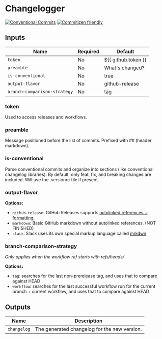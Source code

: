 # Changelogger

[![Conventional Commits](https://img.shields.io/badge/Conventional%20Commits-1.0.0-yellow.svg)](https://conventionalcommits.org)
[![Commitizen friendly](https://img.shields.io/badge/commitizen-friendly-brightgreen.svg)](http://commitizen.github.io/cz-cli/)

## Inputs

| Name | Required | Default |
| ----- | --- | --- |
| `token` | No | ${{ github.token }} |
| `preamble` | No | What's changed? |
| `is-conventional` | No | true |
| `output-flavor` | No | github-release |
| `branch-comparison-strategy` | No | tag |

### token

Used to access releases and workflows.

### preamble

Message positioned before the list of commits. Prefixed with ## (header markdown).

### is-conventional

Parse conventional commits and organize into sections (like conventional changelog libraries). By default, only feat, fix, and breaking changes are included. Will use the .versionrc file if present.

### output-flavor

**Options:**
* `github-release`: GitHub Releases supports [autolinked references + formatting](https://docs.github.com/en/get-started/writing-on-github/working-with-advanced-formatting/autolinked-references-and-urls).
* `markdown`: Basic GitHub markdown without autolinked references. (NOT FINISHED)
* `slack`: Slack uses its own special markup language called [mrkdwn](https://api.slack.com/reference/surfaces/formatting).

### branch-comparison-strategy

_Only applies when the workflow ref starts with refs/heads/_

**Options:**
* `tag`: searches for the last non-prerelease tag, and uses that to compare against HEAD
* `workflow`: searches for the last successful workflow run for the current branch + current workflow, and uses that to compare against HEAD

## Outputs

| Name | Description |
| ----- | --- |
| `changelog` | The generated changelog for the new version. |
